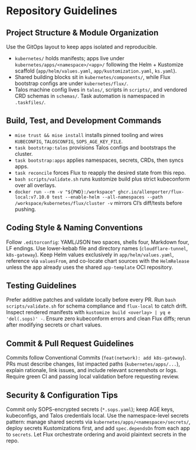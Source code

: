 # Repository Guidelines

## Project Structure & Module Organization
Use the GitOps layout to keep apps isolated and reproducible.
- `kubernetes/` holds manifests; apps live under `kubernetes/apps/<namespace>/<app>/` following the Helm + Kustomize scaffold (`app/helm/values.yaml`, `app/kustomization.yaml`, `ks.yaml`).
- Shared building blocks sit in `kubernetes/components/`, while Flux bootstrap configs are under `kubernetes/flux/`.
- Talos machine config lives in `talos/`, scripts in `scripts/`, and vendored CRD schemas in `schemas/`. Task automation is namespaced in `.taskfiles/`.

## Build, Test, and Development Commands
- `mise trust && mise install` installs pinned tooling and wires `KUBECONFIG`, `TALOSCONFIG`, `SOPS_AGE_KEY_FILE`.
- `task bootstrap:talos` provisions Talos configs and bootstraps the cluster.
- `task bootstrap:apps` applies namespaces, secrets, CRDs, then syncs apps.
- `task reconcile` forces Flux to reapply the desired state from this repo.
- `bash scripts/validate.sh` runs kustomize build plus strict kubeconform over all overlays.
- `docker run --rm -v "${PWD}:/workspace" ghcr.io/allenporter/flux-local:v7.10.0 test --enable-helm --all-namespaces --path /workspace/kubernetes/flux/cluster -v` mirrors CI’s diff/tests before pushing.

## Coding Style & Naming Conventions
Follow `.editorconfig`: YAML/JSON two spaces, shells four, Markdown four, LF endings. Use lower-kebab file and directory names (`cloudflare-tunnel`, `k8s-gateway`). Keep Helm values exclusively in `app/helm/values.yaml`, reference via `valuesFrom`, and co-locate chart sources with the `HelmRelease` unless the app already uses the shared `app-template` OCI repository.

## Testing Guidelines
Prefer additive patches and validate locally before every PR. Run `bash scripts/validate.sh` for schema compliance and `flux-local` to catch drift. Inspect rendered manifests with `kustomize build <overlay> | yq e 'del(.sops)' -`. Ensure zero kubeconform errors and clean Flux diffs; rerun after modifying secrets or chart values.

## Commit & Pull Request Guidelines
Commits follow Conventional Commits (`feat(network): add k8s-gateway`). PRs must describe changes, list impacted paths (`kubernetes/apps/...`), explain rationale, link issues, and include relevant screenshots or logs. Require green CI and passing local validation before requesting review.

## Security & Configuration Tips
Commit only SOPS-encrypted secrets (`*.sops.yaml`); keep AGE keys, kubeconfigs, and Talos credentials local. Use the namespace-level secrets pattern: manage shared secrets via `kubernetes/apps/<namespace>/secrets/`, deploy secrets Kustomizations first, and add `spec.dependsOn` from each app to `secrets`. Let Flux orchestrate ordering and avoid plaintext secrets in the repo.
